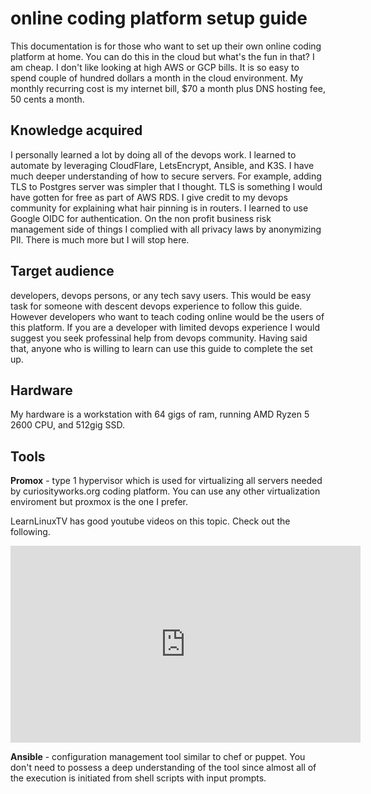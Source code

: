 # online coding platform setup guide

This documentation is for those who want to set up their own online coding platform at home. You can do this in the cloud but what's the fun in that? I am cheap. I don't like looking at high AWS or GCP bills. It is so easy to spend couple of hundred dollars a month in the cloud environment. My monthly recurring cost is my internet bill, $70 a month plus DNS hosting fee, 50 cents a month.

## Knowledge acquired
I personally learned a lot by doing all of the devops work. I learned to automate by leveraging CloudFlare, LetsEncrypt, Ansible, and K3S. I have much deeper understanding of how to secure servers. For example, adding TLS to Postgres server was simpler that I thought. TLS is something I would have gotten for free as part of AWS RDS. I give credit to my devops community for explaining what hair pinning is in routers. I learned to use Google OIDC for authentication. On the non profit business risk management side of things I complied with all privacy laws by anonymizing PII. There is much more but I will stop here.

## Target audience
developers, devops persons, or any tech savy users. This would be easy task for someone with descent devops experience to follow this guide. However developers who want to teach coding online would be the users of this platform. If you are a developer with limited devops experience I would suggest you seek professinal help from devops community. Having said that, anyone who is willing to learn can use this guide to complete the set up.

## Hardware
My hardware is a workstation with 64 gigs of ram, running AMD Ryzen 5 2600 CPU, and 512gig SSD. 

## Tools

**Promox** - type 1 hypervisor which is used for virtualizing all servers needed by curiosityworks.org coding platform. You can use any other virtualization enviroment but proxmox is the one I prefer.

LearnLinuxTV has good youtube videos on this topic. Check out the following.
<iframe width="560" height="315" src="https://www.youtube.com/embed/MO4CaHn1EjM" title="YouTube video player" frameborder="0" allow="accelerometer; autoplay; clipboard-write; encrypted-media; gyroscope; picture-in-picture" allowfullscreen></iframe>

**Ansible** - configuration management tool similar to chef or puppet. You don't need to possess a deep understanding of the tool since almost all of the execution is initiated from shell scripts with input prompts.

